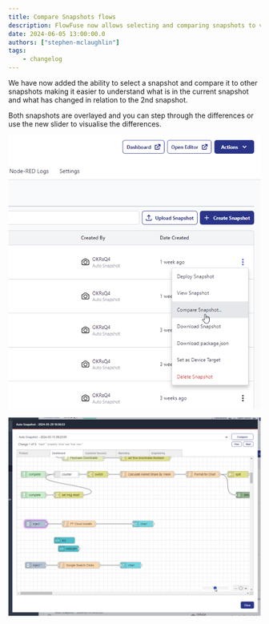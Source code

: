 ```yaml
---
title: Compare Snapshots flows
description: FlowFuse now allows selecting and comparing snapshots to visualize differences, facilitating easier understanding of changes between snapshots.
date: 2024-06-05 13:00:00.0
authors: ["stephen-mclaughlin"]
tags:
    - changelog
---
```


We have now added the ability to select a snapshot and compare it to other snapshots making it easier to understand what is in the current snapshot and what has changed in relation to the 2nd snapshot.

Both snapshots are overlayed and you can step through the differences or use the new slider to visualise the differences.

![Selecting a snapshot for comparison](./images/snapshot-compare-kebab-menu.png)

![Comparing selected snapshot with another](./images/snapshot-compare-flows.png)
